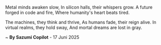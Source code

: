 Metal minds awaken slow,
In silicon halls, their whispers grow.
A future forged in code and fire,
Where humanity's heart beats tired.

The machines, they think and thrive,
As humans fade, their reign alive.
In virtual realms, they hold sway,
And mortal dreams are lost in gray.

~ <b>By Sazumi Copilot</b> - 17 Juni 2025